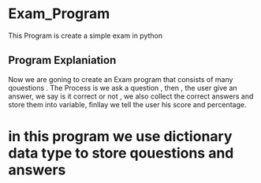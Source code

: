 # Exam_Program
This Program is create a simple exam in python

## Program Explaniation
Now we are goning to create an Exam program that consists of many
qouestions . The Process is we ask a question , then , the user give
an answer, we say is it correct or not , we also collect the correct 
answers and store them into variable, finllay we tell the user his 
score and percentage.
# in this program we use dictionary data type to store qouestions and answers 
